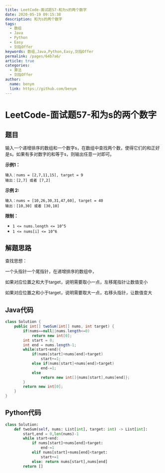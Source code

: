 ```yaml
---
title: LeetCode-面试题57-和为s的两个数字
date: 2020-05-19 09:15:38
description: 和为s的两个数字
tags: 
  - 数组
  - Java
  - Python
  - Easy
  - 剑指Offer
keywords: 数组,Java,Python,Easy,剑指Offer
permalink: /pages/64b7a6/
article: true
categories: 
  - 算法
  - 剑指Offer
author: 
  name: benym
  link: https://github.com/benym
---
```


# LeetCode-面试题57-和为s的两个数字

## 题目

输入一个递增排序的数组和一个数字s，在数组中查找两个数，使得它们的和正好是s。如果有多对数字的和等于s，则输出任意一对即可。

**示例1：**

```
输入：nums = [2,7,11,15], target = 9
输出：[2,7] 或者 [7,2]
```

**示例 2:**

```
输入：nums = [10,26,30,31,47,60], target = 40
输出：[10,30] 或者 [30,10]
```

**限制：**

- `1 <= nums.length <= 10^5`
- `1 <= nums[i] <= 10^6`

## 解题思路

查找思想：

一个头指针一个尾指针，在递增排序的数组中，

如果对应位置之和大于target，说明需要取小一点，左移尾指针让数值变小

如果对应位置之和小于target，说明需要取大一点，右移头指针，让数值变大

## Java代码

```java
class Solution {
    public int[] twoSum(int[] nums, int target) {
        if(nums==null||nums.length<=0)
            return new int[0];
        int start = 0;
        int end = nums.length-1;
        while(start<end){
            if(nums[start]+nums[end]<target)
                start+=1;
            else if(nums[start]+nums[end]>target)
                end-=1;
            else
                return new int[]{nums[start],nums[end]};
        }
        return new int[0];
    }
}
```

## Python代码

```python
class Solution:
    def twoSum(self, nums: List[int], target: int) -> List[int]:
        start,end = 0,len(nums)-1
        while start<end:
            if nums[start]+nums[end]>target:
                end-=1
            elif nums[start]+nums[end]<target:
                start+=1
            else: return nums[start],nums[end]
        return []
```

